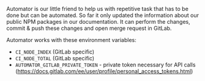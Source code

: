 Automator is our little friend to help us with repetitive task that has to be done but can be automated. So far it only updated the information about our public NPM packages in our documentation. It can perform the changes, commit & push these changes and open merge request in GitLab.

Automator works with these environment variables:

- `CI_NODE_INDEX` (GitLab specific)
- `CI_NODE_TOTAL` (GitLab specific)
- `AUTOMATOR_GITLAB_PRIVATE_TOKEN` - private token necessary for API calls (https://docs.gitlab.com/ee/user/profile/personal_access_tokens.html)
